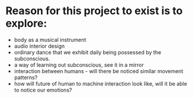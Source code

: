 # Reason for this project to exist is to explore:
- body as a musical instrument
- audio interior design
- ordinary dance that we exhibit daily being possessed by the subconscious. 
- a way of learning out subconscious, see it in a mirror
- interaction between humans - will there be noticed similar movement patterns?
- how will future of human to machine interaction look like, will it be able to notice our emotions?
